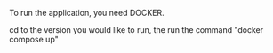 To run the application, you need DOCKER. 


cd to the version you would like to run, the run the command "docker compose up"
